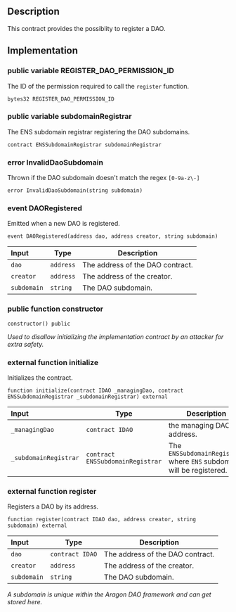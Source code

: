 ## Description

This contract provides the possiblity to register a DAO.

## Implementation

### public variable REGISTER_DAO_PERMISSION_ID

The ID of the permission required to call the `register` function.

```solidity
bytes32 REGISTER_DAO_PERMISSION_ID
```

### public variable subdomainRegistrar

The ENS subdomain registrar registering the DAO subdomains.

```solidity
contract ENSSubdomainRegistrar subdomainRegistrar
```

### error InvalidDaoSubdomain

Thrown if the DAO subdomain doesn't match the regex `[0-9a-z\-]`

```solidity
error InvalidDaoSubdomain(string subdomain)
```

### event DAORegistered

Emitted when a new DAO is registered.

```solidity
event DAORegistered(address dao, address creator, string subdomain)
```

| Input       | Type      | Description                      |
| :---------- | --------- | -------------------------------- |
| `dao`       | `address` | The address of the DAO contract. |
| `creator`   | `address` | The address of the creator.      |
| `subdomain` | `string`  | The DAO subdomain.               |

### public function constructor

```solidity
constructor() public
```

_Used to disallow initializing the implementation contract by an attacker for extra safety._

### external function initialize

Initializes the contract.

```solidity
function initialize(contract IDAO _managingDao, contract ENSSubdomainRegistrar _subdomainRegistrar) external
```

| Input                 | Type                             | Description                                                           |
| :-------------------- | -------------------------------- | --------------------------------------------------------------------- |
| `_managingDao`        | `contract IDAO`                  | the managing DAO address.                                             |
| `_subdomainRegistrar` | `contract ENSSubdomainRegistrar` | The `ENSSubdomainRegistrar` where `ENS` subdomain will be registered. |

### external function register

Registers a DAO by its address.

```solidity
function register(contract IDAO dao, address creator, string subdomain) external
```

| Input       | Type            | Description                      |
| :---------- | --------------- | -------------------------------- |
| `dao`       | `contract IDAO` | The address of the DAO contract. |
| `creator`   | `address`       | The address of the creator.      |
| `subdomain` | `string`        | The DAO subdomain.               |

_A subdomain is unique within the Aragon DAO framework and can get stored here._

<!--CONTRACT_END-->
